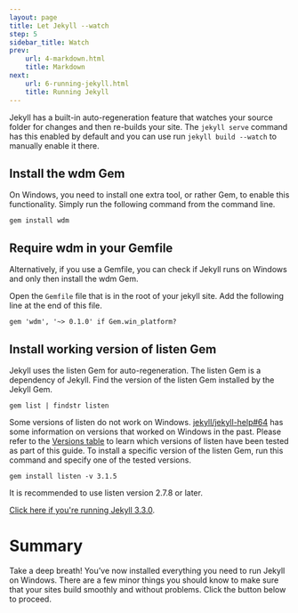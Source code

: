 ```yaml
---
layout: page
title: Let Jekyll --watch
step: 5
sidebar_title: Watch
prev:
    url: 4-markdown.html
    title: Markdown
next:
    url: 6-running-jekyll.html
    title: Running Jekyll
---
```


Jekyll has a built-in auto-regeneration feature that watches your source folder for changes and then re-builds your site. The `jekyll serve` command has this enabled by default and you can use run `jekyll build --watch` to manually enable it there.

## Install the wdm Gem
On Windows, you need to install one extra tool, or rather Gem, to enable this functionality. Simply run the following command from the command line.

```
gem install wdm
```

## Require wdm in your Gemfile
Alternatively, if you use a Gemfile, you can check if Jekyll runs on Windows and only then install the wdm Gem.

Open the `Gemfile` file that is in the root of your jekyll site. Add the following line at the end of this file. 

```
gem 'wdm', '~> 0.1.0' if Gem.win_platform?
```

## Install working version of listen Gem
Jekyll uses the listen Gem for auto-regeneration. The listen Gem is a dependency of Jekyll. Find the version of the listen Gem installed by the Jekyll Gem.

```
gem list | findstr listen
```

Some versions of listen do not work on Windows. [jekyll/jekyll-help#64](https://github.com/jekyll/jekyll-help/issues/64) has some information on versions that worked on Windows in the past. Please refer to the [Versions table](/#versions) to learn which versions of listen have been tested as part of this guide. To install a specific version of the listen Gem, run this command and specify one of the tested versions.

```
gem install listen -v 3.1.5
```

It is recommended to use listen version 2.7.8 or later.

[Click here if you're running Jekyll 3.3.0](5x-wdm-gem-watchissue).


# Summary
Take a deep breath! You’ve now installed everything you need to run Jekyll on Windows. There are a few minor things you should know to make sure that your sites build smoothly and without problems. Click the button below to proceed.